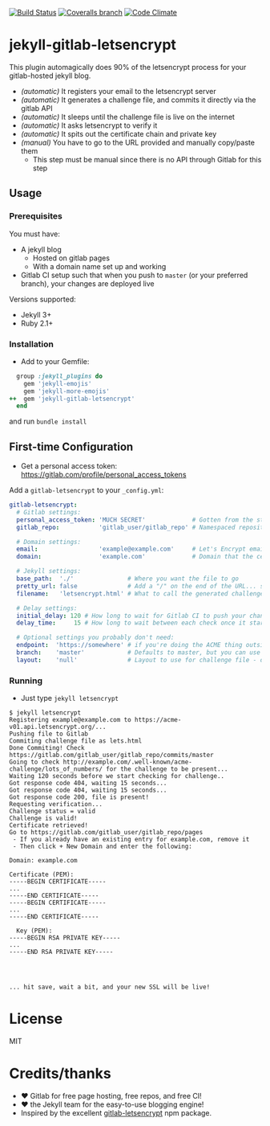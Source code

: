 [![Build Status](http://img.shields.io/travis/JustinAiken/jekyll-gitlab-letsencrypt/master.svg)](http://travis-ci.org/JustinAiken/jekyll-gitlab-letsencrypt) [![Coveralls branch](http://img.shields.io/coveralls/JustinAiken/jekyll-gitlab-letsencrypt/master.svg)](https://coveralls.io/r/JustinAiken/jjekyll-gitlab-letsencrypt?branch=master) [![Code Climate](http://img.shields.io/codeclimate/github/JustinAiken/jekyll-gitlab-letsencrypt.svg)](https://codeclimate.com/github/JustinAiken/jekyll-gitlab-letsencrypt)

# jekyll-gitlab-letsencrypt

This plugin automagically does 90% of the letsencrypt process for your gitlab-hosted jekyll blog.

- *(automatic)* It registers your email to the letsencrypt server
- *(automatic)* It generates a challenge file, and commits it directly via the gitlab API
- *(automatic)* It sleeps until the challenge file is live on the internet
- *(automatic)* It asks letsencrypt to verify it
- *(automatic)* It spits out the certificate chain and private key
- *(manual)* You have to go to the URL provided and manually copy/paste them
  - This step must be manual since there is no API through Gitlab for this step

## Usage

### Prerequisites

You must have:
- A jekyll blog
  - Hosted on gitlab pages
  - With a domain name set up and working
- Gitlab CI setup such that when you push to `master` (or your preferred branch), your changes are deployed live

Versions supported:
- Jekyll 3+
- Ruby 2.1+

### Installation

- Add to your Gemfile:

```ruby
  group :jekyll_plugins do
    gem 'jekyll-emojis'
    gem 'jekyll-more-emojis'
++  gem 'jekyll-gitlab-letsencrypt'
  end
```

and run `bundle install`

## First-time Configuration

- Get a personal access token: https://gitlab.com/profile/personal_access_tokens

Add a `gitlab-letsencrypt` to your `_config.yml`:

```yaml
gitlab-letsencrypt:
  # Gitlab settings:
  personal_access_token: 'MUCH SECRET'             # Gotten from the step above ^^
  gitlab_repo:           'gitlab_user/gitlab_repo' # Namespaced repository identifier

  # Domain settings:
  email:                 'example@example.com'     # Let's Encrypt email address
  domain:                'example.com'             # Domain that the cert will be issued for

  # Jekyll settings:
  base_path:  './'               # Where you want the file to go
  pretty_url: false              # Add a "/" on the end of the URL... set to `true` if you use permalink_style: pretty
  filename:   'letsencrypt.html' # What to call the generated challenge file

  # Delay settings:
  initial_delay: 120 # How long to wait for Gitlab CI to push your changes before it starts checking
  delay_time:     15 # How long to wait between each check once it starts looking for the file

  # Optional settings you probably don't need:
  endpoint:  'https://somewhere' # if you're doing the ACME thing outside of letsencrypt
  branch:    'master'            # Defaults to master, but you can use a different branch
  layout:    'null'              # Layout to use for challenge file - defaults to null, but you can change if needed
```

### Running

- Just type `jekyll letsencrypt`

```shell
$ jekyll letsencrypt
Registering example@example.com to https://acme-v01.api.letsencrypt.org/...
Pushing file to Gitlab
Commiting challenge file as lets.html
Done Commiting! Check https://gitlab.com/gitlab_user/gitlab_repo/commits/master
Going to check http://example.com/.well-known/acme-challenge/lots_of_numbers/ for the challenge to be present...
Waiting 120 seconds before we start checking for challenge..
Got response code 404, waiting 15 seconds...
Got response code 404, waiting 15 seconds...
Got response code 200, file is present!
Requesting verification...
Challenge status = valid
Challenge is valid!
Certificate retrieved!
Go to https://gitlab.com/gitlab_user/gitlab_repo/pages
 - If you already have an existing entry for example.com, remove it
 - Then click + New Domain and enter the following:

Domain: example.com

Certificate (PEM):
-----BEGIN CERTIFICATE-----
...
-----END CERTIFICATE-----
-----BEGIN CERTIFICATE-----
...
-----END CERTIFICATE-----

  Key (PEM):
-----BEGIN RSA PRIVATE KEY-----
...
-----END RSA PRIVATE KEY-----




... hit save, wait a bit, and your new SSL will be live!
```

# License

MIT

# Credits/thanks

- :heart: Gitlab for free page hosting, free repos, and free CI!
- :heart: the Jekyll team for the easy-to-use blogging engine!
- Inspired by the excellent [gitlab-letsencrypt](https://github.com/rolodato/gitlab-letsencrypt) npm package.
